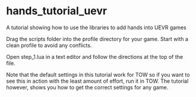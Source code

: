 # hands_tutorial_uevr
A tutorial showing how to use the libraries to add hands into UEVR games

Drag the scripts folder into the profile directory for your game. Start with a clean profile to avoid any conflicts.

Open step_1.lua in a text editor and follow the directions at the top of the file.

Note that the default settings in this tutorial work for TOW so if you want to see this in action with the least amount of effort, run it in TOW. The tutorial however, shows you how to get the correct settings for any game.
